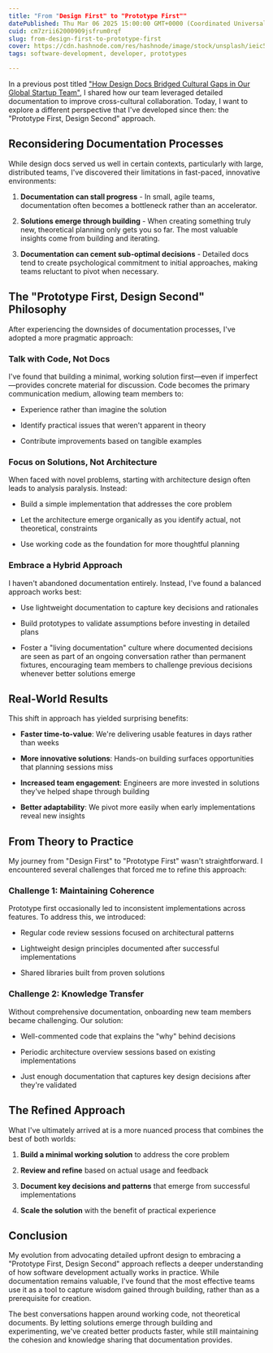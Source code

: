 ```yaml
---
title: "From "Design First" to "Prototype First""
datePublished: Thu Mar 06 2025 15:00:00 GMT+0000 (Coordinated Universal Time)
cuid: cm7zrii62000909jsfrum0rqf
slug: from-design-first-to-prototype-first
cover: https://cdn.hashnode.com/res/hashnode/image/stock/unsplash/ieic5Tq8YMk/upload/3982c49aa12b3fa89a480b99f9cd720a.jpeg
tags: software-development, developer, prototypes

---
```


In a previous post titled ["How Design Docs Bridged Cultural Gaps in Our Global Startup Team"](https://blog.lukasjhan.com/how-design-docs-bridged-cultural-gaps-in-our-global-startup-team), I shared how our team leveraged detailed documentation to improve cross-cultural collaboration. Today, I want to explore a different perspective that I've developed since then: the "Prototype First, Design Second" approach.

## Reconsidering Documentation Processes

While design docs served us well in certain contexts, particularly with large, distributed teams, I've discovered their limitations in fast-paced, innovative environments:

1. **Documentation can stall progress** - In small, agile teams, documentation often becomes a bottleneck rather than an accelerator.
    
2. **Solutions emerge through building** - When creating something truly new, theoretical planning only gets you so far. The most valuable insights come from building and iterating.
    
3. **Documentation can cement sub-optimal decisions** - Detailed docs tend to create psychological commitment to initial approaches, making teams reluctant to pivot when necessary.
    

## The "Prototype First, Design Second" Philosophy

After experiencing the downsides of documentation processes, I've adopted a more pragmatic approach:

### Talk with Code, Not Docs

I've found that building a minimal, working solution first—even if imperfect—provides concrete material for discussion. Code becomes the primary communication medium, allowing team members to:

* Experience rather than imagine the solution
    
* Identify practical issues that weren't apparent in theory
    
* Contribute improvements based on tangible examples
    

### Focus on Solutions, Not Architecture

When faced with novel problems, starting with architecture design often leads to analysis paralysis. Instead:

* Build a simple implementation that addresses the core problem
    
* Let the architecture emerge organically as you identify actual, not theoretical, constraints
    
* Use working code as the foundation for more thoughtful planning
    

### Embrace a Hybrid Approach

I haven't abandoned documentation entirely. Instead, I've found a balanced approach works best:

* Use lightweight documentation to capture key decisions and rationales
    
* Build prototypes to validate assumptions before investing in detailed plans
    
* Foster a "living documentation" culture where documented decisions are seen as part of an ongoing conversation rather than permanent fixtures, encouraging team members to challenge previous decisions whenever better solutions emerge
    

## Real-World Results

This shift in approach has yielded surprising benefits:

* **Faster time-to-value**: We're delivering usable features in days rather than weeks
    
* **More innovative solutions**: Hands-on building surfaces opportunities that planning sessions miss
    
* **Increased team engagement**: Engineers are more invested in solutions they've helped shape through building
    
* **Better adaptability**: We pivot more easily when early implementations reveal new insights
    

## From Theory to Practice

My journey from "Design First" to "Prototype First" wasn't straightforward. I encountered several challenges that forced me to refine this approach:

### Challenge 1: Maintaining Coherence

Prototype first occasionally led to inconsistent implementations across features. To address this, we introduced:

* Regular code review sessions focused on architectural patterns
    
* Lightweight design principles documented after successful implementations
    
* Shared libraries built from proven solutions
    

### Challenge 2: Knowledge Transfer

Without comprehensive documentation, onboarding new team members became challenging. Our solution:

* Well-commented code that explains the "why" behind decisions
    
* Periodic architecture overview sessions based on existing implementations
    
* Just enough documentation that captures key design decisions after they're validated
    

## The Refined Approach

What I've ultimately arrived at is a more nuanced process that combines the best of both worlds:

1. **Build a minimal working solution** to address the core problem
    
2. **Review and refine** based on actual usage and feedback
    
3. **Document key decisions and patterns** that emerge from successful implementations
    
4. **Scale the solution** with the benefit of practical experience
    

## Conclusion

My evolution from advocating detailed upfront design to embracing a "Prototype First, Design Second" approach reflects a deeper understanding of how software development actually works in practice. While documentation remains valuable, I've found that the most effective teams use it as a tool to capture wisdom gained through building, rather than as a prerequisite for creation.

The best conversations happen around working code, not theoretical documents. By letting solutions emerge through building and experimenting, we've created better products faster, while still maintaining the cohesion and knowledge sharing that documentation provides.